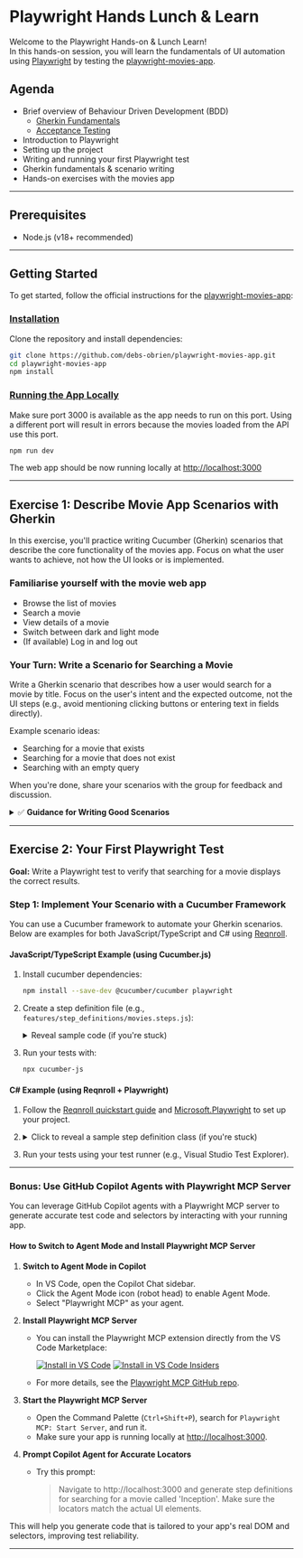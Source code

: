 # Playwright Hands Lunch & Learn

Welcome to the Playwright Hands-on & Lunch Learn!  
In this hands-on session, you will learn the fundamentals of UI automation using [Playwright](https://playwright.dev/) by testing the [playwright-movies-app](https://github.com/debs-obrien/playwright-movies-app).

## Agenda

- Brief overview of Behaviour Driven Development (BDD)
  - [Gherkin Fundamentals](https://cucumber.io/docs/gherkin/reference/)
  - [Acceptance Testing](https://www.agilealliance.org/glossary/acceptance/)
- Introduction to Playwright
- Setting up the project
- Writing and running your first Playwright test
- Gherkin fundamentals & scenario writing
- Hands-on exercises with the movies app

---

## Prerequisites

- Node.js (v18+ recommended)

---

## Getting Started

To get started, follow the official instructions for the [playwright-movies-app](https://github.com/debs-obrien/playwright-movies-app):

### [Installation](https://github.com/debs-obrien/playwright-movies-app?tab=readme-ov-file#installation)

Clone the repository and install dependencies:

```bash
git clone https://github.com/debs-obrien/playwright-movies-app.git
cd playwright-movies-app
npm install
```

### [Running the App Locally](https://github.com/debs-obrien/playwright-movies-app?tab=readme-ov-file#running-the-app-locally)

Make sure port 3000 is available as the app needs to run on this port. Using a different port will result in errors because the movies loaded from the API use this port.

```bash
npm run dev
```

The web app should be now running locally at [http://localhost:3000](http://localhost:3000)

---

## Exercise 1: Describe Movie App Scenarios with Gherkin

In this exercise, you'll practice writing Cucumber (Gherkin) scenarios that describe the core functionality of the movies app. Focus on what the user wants to achieve, not how the UI looks or is implemented.

### Familiarise yourself with the movie web app
- Browse the list of movies
- Search a movie
- View details of a movie
- Switch between dark and light mode
- (If available) Log in and log out

### Your Turn: Write a Scenario for Searching a Movie

Write a Gherkin scenario that describes how a user would search for a movie by title. Focus on the user's intent and the expected outcome, not the UI steps (e.g., avoid mentioning clicking buttons or entering text in fields directly).

Example scenario ideas:
  - Searching for a movie that exists
  - Searching for a movie that does not exist
  - Searching with an empty query

When you're done, share your scenarios with the group for feedback and discussion.

<details>
<summary>✅ <strong>Guidance for Writing Good Scenarios</strong></summary>

- Use the structure: <code>Given</code> (initial context), <code>When</code> (action), <code>Then</code> (expected outcome)
- Keep steps high-level and focused on behavior, not UI details
- Make scenarios readable and meaningful to both technical and non-technical team members

❌ <strong>Additionally</strong>
- Avoid steps like "click the search button"; instead, use "the user searches for a movie by title"
- Use clear and concise language
- Each scenario should describe a single behavior or outcome

</details>


---

## Exercise 2: Your First Playwright Test

**Goal:** Write a Playwright test to verify that searching for a movie displays the correct results.

### Step 1: Implement Your Scenario with a Cucumber Framework

You can use a Cucumber framework to automate your Gherkin scenarios. Below are examples for both JavaScript/TypeScript and C# using [Reqnroll](https://docs.reqnroll.net/latest/quickstart/index.html).

#### JavaScript/TypeScript Example (using Cucumber.js)

1. Install cucumber dependencies:
   ```bash
   npm install --save-dev @cucumber/cucumber playwright
   ```

2.  Create a step definition file (e.g., <code>features/step_definitions/movies.steps.js</code>):
    <details>
      <summary>Reveal sample code (if you're stuck)</summary>

      ```js
      const { Given, When, Then } = require('@cucumber/cucumber');
      const { chromium } = require('playwright');

      let browser, page;

      Given('the movies app is running', async function () {
        browser = await chromium.launch();
        page = await browser.newPage();
      });

      When('the user searches for {string}', async function (title) {
        await page.goto('http://localhost:3000');
        await page.fill("input[placeholder='Search movies']", title); // Adjust selector as needed
        await page.press("input[placeholder='Search movies']", 'Enter');
      });

      Then('the user should see results related to {string}', async function (title) {
        await page.waitForSelector('.movie-list');
        const results = await page.$$(".movie-card:has-text('" + title + "')");
        if (results.length === 0) throw new Error('No results found for ' + title);
        await browser.close();
      });
      ```
    
  </details>
  
  3. Run your tests with:
      ```bash
      npx cucumber-js
      ```

#### C# Example (using Reqnroll + Playwright)

1. Follow the [Reqnroll quickstart guide](https://docs.reqnroll.net/latest/quickstart/index.html) and [Microsoft.Playwright](https://playwright.dev/dotnet/) to set up your project.
2. <details>
   <summary>Click to reveal a sample step definition class (if you're stuck)</summary>
   <p>
   Example step definitions:
   </p>

   ```csharp
   using Reqnroll;
   using Microsoft.Playwright;
   using System.Threading.Tasks;

   [Binding]
   public class MovieSearchSteps
   {
       private IPage page;
       private IBrowser browser;

       [Given(@"the movies app is running")]
       public async Task GivenTheMoviesAppIsRunning()
       {
           var playwright = await Playwright.CreateAsync();
           browser = await playwright.Chromium.LaunchAsync(new BrowserTypeLaunchOptions { Headless = true });
           page = await browser.NewPageAsync();
       }

       [When(@"the user searches for "(.*)"")]
       public async Task WhenTheUserSearchesFor(string title)
       {
           await page.GotoAsync("http://localhost:3000");
           await page.FillAsync("input[placeholder='Search movies']", title); // Adjust selector as needed
           await page.PressAsync("input[placeholder='Search movies']", "Enter");
       }

       [Then(@"the user should see results related to "(.*)"")]
       public async Task ThenTheUserShouldSeeResultsRelatedTo(string title)
       {
           var results = await page.Locator($".movie-card:has-text('{title}')").CountAsync();
           if (results == 0) throw new Exception($"No results found for {title}");
           await browser.CloseAsync();
       }
   }
   ```
   </details>
3. Run your tests using your test runner (e.g., Visual Studio Test Explorer).

---

### Bonus: Use GitHub Copilot Agents with Playwright MCP Server

You can leverage GitHub Copilot agents with a Playwright MCP server to generate accurate test code and selectors by interacting with your running app.

#### How to Switch to Agent Mode and Install Playwright MCP Server

1. **Switch to Agent Mode in Copilot**
   - In VS Code, open the Copilot Chat sidebar.
   - Click the Agent Mode icon (robot head) to enable Agent Mode.
   - Select "Playwright MCP" as your agent.

2. **Install Playwright MCP Server**
   - You can install the Playwright MCP extension directly from the VS Code Marketplace:

     [![Install in VS Code](https://img.shields.io/badge/Install%20in-VS%20Code-blue?logo=visualstudiocode)](vscode:extension/microsoft.playwright-mcp)
     [![Install in VS Code Insiders](https://img.shields.io/badge/Install%20in-VS%20Code%20Insiders-green?logo=visualstudiocode)](vscode-insiders:extension/microsoft.playwright-mcp)

   - For more details, see the [Playwright MCP GitHub repo](https://github.com/microsoft/playwright-mcp).

3. **Start the Playwright MCP Server**
   - Open the Command Palette (`Ctrl+Shift+P`), search for `Playwright MCP: Start Server`, and run it.
   - Make sure your app is running locally at [http://localhost:3000](http://localhost:3000).

4. **Prompt Copilot Agent for Accurate Locators**
   - Try this prompt:

     > Navigate to http://localhost:3000 and generate step definitions for searching for a movie called 'Inception'. Make sure the locators match the actual UI elements.

This will help you generate code that is tailored to your app's real DOM and selectors, improving test reliability.

---
